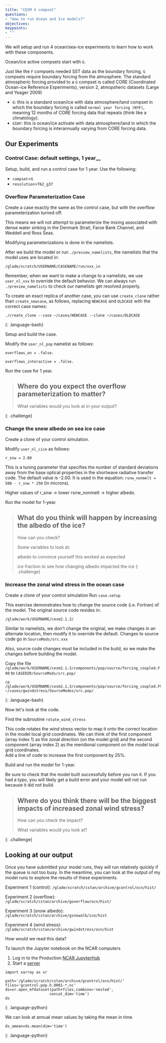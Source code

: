 ```yaml
---
title: "CESM G compset"
questions:
- "How to run Ocean and Ice models?"
objectives:
keypoints:
- ""
---
```


We will setup and run 4 ocean/sea-ice experiments to learn how to work with these components.

Ocean/ice active compsets start with `G`.

Just like the `F` compsets needed SST data as the boundary forcing, `G` compsets require boundary forcing from the atmosphere.  The standard atmospheric forcing provided to a `G` compset is called CORE (Coordinated Ocean-ice Reference Experiments), version 2, atmopsheric datasets (Large and Yeager 2009)

* `G`: this is a standard ocean/ice with data atmosphere/land compset in which the boundary forcing is called `normal year forcing (NYF)`, meaning 12 months of CORE forcing data that repeats (think like a climatology).
* `GIAF`: this is ocean/ice activate with data atmosphere/land in which the boundary forcing is interannually varying from CORE forcing data.


## Our Experiments

### Control Case: default settings, 1 year__

Setup, build, and run a control case for 1 year. Use the following:
* `compset`=`G`
* `resolution`=`T62_g37`


### Overflow Parameterization Case

Create a case exactly the same as the control case, but with the overflow parameterization turned off. 

This means we will not attempt to parameterize the mixing associated with dense water sinking in the Denmark Strait, Faroe Bank Channel, and Weddell and Ross Seas.

Modifying parameterizations is done in the namelists.  

After we build the model or run `./preview_namelists`, the namelists that the model uses are located in:

`/glade/scratch/USERNAME/CASENAME/run/xxx_in`


Remember, when we want to make a change to a namelists, we use `user_nl_xxx` to override the default behavior.
We can always run `./preview_namelists` to check our namelists get resolved properly.  

To create an exact replica of another case, you can use `create_clone` rather than `create_newcase`, as follows, replacing `NEWCASE` and `OLDCASE` with the correct case names:

~~~
./create_clone --case ~/cases/NEWCASE --clone ~/cases/OLDCASE
~~~
{: .language-bash}

Setup and build the case.

Modify the `user_nl_pop` namelist as follows:

`overflows_on = .false.`

`overflows_interactive = .false.`

Run the case for 1 year. 

> ## Where do you expect the overflow parameterization to matter?
>
> What variables would you look at in your output?
>
{: .challenge}

### Change the snow albedo on sea ice case

Create a clone of your control simulation.

Modify `user_nl_cice` as follows:

`r_snw = 2.00`

This is a tuning parameter that specifies the number of standard deviations away from the base optical properties in the shortwave 
radiative transfer code.  The default value is -2.00.  It is used in the equation:  `rsnw_nonmelt = 500 - r_snw * 250` (in microns).

Higher values of r_snw -> lower rsnw_nonmelt -> higher albedo.

Run the model for 1-year.

>## What do you think will happen by increasing the albedo of the ice? 
> How can you check? 
> 
> Some variables to look at: 
>
> albedo to convince yourself this worked as expected
>
> ice fraction to see how changing albedo impacted the ice
{: .challenge}


### Increase the zonal wind stress in the ocean case

Create a clone of your control simulation
Run `case.setup`

This exercise demonstrates how to change the source code (i.e. Fortran) of the model.  The original source code resides in:

`/glade/work/USERNAME/cesm2.1.3/`

Similar to namelists, we don't change the original, we make changes in an alternate location, then modify it to override the default.  Changes to source code go in `SourceMods/src.xxx`

Also, source code changes must be included in the build, so we make the changes before building the model.

Copy the file `/glade/work/USERNAME/cesm2.1.3/components/pop/source/forcing_coupled.F90` to `CASEDIR/SourceMods/src.pop/`

~~~
cp /glade/work/USERNAME/cesm2.1.3/components/pop/source/forcing_coupled.F90 ~/cases/gwindstress/SourceModes/src.pop/
~~~
{: .language-bash}

Now let's look at the code. 

Find the subroutine `rotate_wind_stress`

This code rotates the wind stress vector to map it onto the correct location in the model local grid coordinates.  We can think of the first component (array index 1) as the zonal direction (on the model grid) and the second component (array index 2) as the meridional component on the model local grid coordinates.  
Add a line of code to increase the first component by 25%.

Build and run the model for 1-year.

Be sure to check that the model built successfully before you run it.  If you had a typo, you will likely get a build error and your model will not run because it did not build. 

> ## Where do you think there will be the biggest impacts of increased zonal wind stress?
>
>  How can you check the impact?
> 
>  What variables would you look at?
>
{: .challenge}


## Looking at our output

Once you have submitted your model runs, they will run relatively quickly if the queue is not too busy. In the meantime, you can look at the output of my model runs to explore the results of these experiments. 

Experiment 1 (control): `/glade/scratch/cstan/archive/gcontrol/ocn/hist/`

Experiment 2 (overflow): `/glade/scratch/cstan/archive/goverflow/ocn/hist/`

Experiment 3 (snow albedo): `/glade/scratch/cstan/archive/gsnowalb/ice/hist`

Experiment 4 (wind stress): `/glade/scratch/cstan/archive/gwindstress/ocn/hist`


How would we read this data?

To launch the Jupyter notebook on the NCAR computers

1. Log in to the Production [NCAR JupyterHub](https://jupyterhub.hpc.ucar.edu/)
2. Start a [server](https://arc.ucar.edu/knowledge_base/70549913)

~~~
import xarray as xr

path='/glade/scratch/cstan/archive/gcontrol/ocn/hist/'
files='gcontrol.pop.h.0001-*.nc'
ds=xr.open_mfdataset(path+files,combine='nested',
                    concat_dim='time')
ds
~~~
{: .language-python}

We can look at annual mean values by taking the mean in time.

~~~
ds_amean=ds.mean(dim='time')
~~~
{: .language-python}

